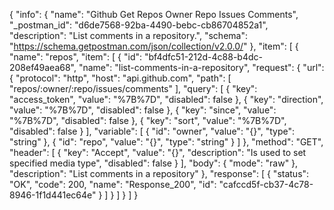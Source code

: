 {
  "info": {
    "name": "Github Get Repos Owner Repo Issues Comments",
    "_postman_id": "d6de7568-92ba-4490-bebc-cb86704852a1",
    "description": "List comments in a repository.",
    "schema": "https://schema.getpostman.com/json/collection/v2.0.0/"
  },
  "item": [
    {
      "name": "repos",
      "item": [
        {
          "id": "bf4dfc51-212d-4c88-b4dc-208ef49aea68",
          "name": "list-comments-in-a-repository",
          "request": {
            "url": {
              "protocol": "http",
              "host": "api.github.com",
              "path": [
                "repos/:owner/:repo/issues/comments"
              ],
              "query": [
                {
                  "key": "access_token",
                  "value": "%7B%7D",
                  "disabled": false
                },
                {
                  "key": "direction",
                  "value": "%7B%7D",
                  "disabled": false
                },
                {
                  "key": "since",
                  "value": "%7B%7D",
                  "disabled": false
                },
                {
                  "key": "sort",
                  "value": "%7B%7D",
                  "disabled": false
                }
              ],
              "variable": [
                {
                  "id": "owner",
                  "value": "{}",
                  "type": "string"
                },
                {
                  "id": "repo",
                  "value": "{}",
                  "type": "string"
                }
              ]
            },
            "method": "GET",
            "header": [
              {
                "key": "Accept",
                "value": "{}",
                "description": "Is used to set specified media type",
                "disabled": false
              }
            ],
            "body": {
              "mode": "raw"
            },
            "description": "List comments in a repository"
          },
          "response": [
            {
              "status": "OK",
              "code": 200,
              "name": "Response_200",
              "id": "cafccd5f-cb37-4c78-8946-1f1d441ec64e"
            }
          ]
        }
      ]
    }
  ]
}